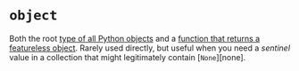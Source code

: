 # `object`

Both the root [type of all Python objects][docs-everything-is-an-object] and a [function that returns a featureless object][docs-object-as-function]. Rarely used directly, but useful when you need a _sentinel_ value in a collection that might legitimately contain [`None`][none].

[docs-everything-is-an-object]: https://docs.python.org/3/reference/datamodel.html
[docs-object-as-function]: https://docs.python.org/3/library/functions.html#object
